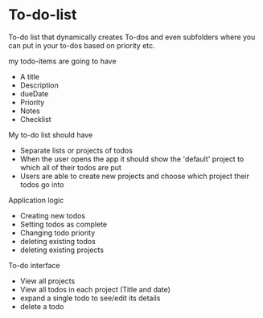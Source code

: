 # To-do-list
To-do list that dynamically creates To-dos and even subfolders where you can put in your to-dos based on priority etc.

my todo-items are going to have 
- A title
- Description
- dueDate
- Priority
- Notes
- Checklist

My to-do list should have
- Separate lists or projects of todos
- When the user opens the app it should show the 'default' project to
which all of their todos are put
- Users are able to create new projects and choose which project their
todos go into

Application logic 

- Creating new todos
- Setting todos as complete
- Changing todo priority
- deleting existing todos
- deleting existing projects


To-do interface 
- View all projects
- View all todos in each project (Title and date)
- expand a single todo to see/edit its details
- delete a todo